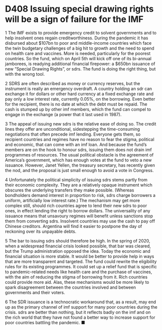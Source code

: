 # D408 Issuing special drawing rights will be a sign of failure for the IMF
1 The IMF exists to provide emergency credit to solvent governments and to help insolvent ones regain creditworthiness. During the pandemic it has disbursed about $107bn to poor and middle-income countries which face the twin budgetary challenges of a big hit to growth and the need to spend on health care and vaccines. More is needed, particularly for the poorest countries. So the fund, which on April 5th will kick off one of its bi-annual jamborees, is readying additional financial firepower: a $650bn issuance of new “Special Drawing Rights”, or sdrs. The fund is doing the right thing, but with the wrong tool.

2 SDRS are often described as money or currency reserves, but the instrument is really an emergency overdraft. A country holding an sdr can exchange it for dollars or other hard currency at a fixed exchange rate and pay only a low interest rate, currently 0.05%, on the borrowing. Even better for the recipient, there is no date at which the debt must be repaid. The cash is stumped up by other imf members, which the fund can compel to engage in the exchange (a power that it last used in 1987).

3 The appeal of issuing new sdrs is the relative ease of doing so. The credit lines they offer are unconditional, sidestepping the time-consuming negotiations that often precede imf lending. Everyone gets them, so recipient countries and regimes have no reason to fear the stigma, political and economic, that can come with an imf loan. And because the fund’s members are on the hook to honour sdrs, issuing them does not drain imf programmes of resources. The usual political obstacle is the agreement of America’s government, which has enough votes at the fund to veto a new issuance. However, Janet Yellen, the treasury secretary, has recently given the nod, and the proposal is just small enough to avoid a vote in Congress.

4 Unfortunately the political simplicity of issuing sdrs stems partly from their economic complexity. They are a relatively opaque instrument which obscures the underlying transfers they make possible. (Whereas bondholders demand interest in proportion to risk, sdrs charge borrowers a uniform, artificially low interest rate.) The mechanism may get more complex still, should rich countries agree to lend their new sdrs to poor ones, in effect lending the right to borrow dollars. The universality of any issuance means that unsavoury regimes will benefit unless sanctions stop them from converting sdrs. Insolvent countries may use the cash to pay off Chinese creditors. Argentina will find it easier to postpone the day of reckoning over its unpayable debts.

5 The bar to issuing sdrs should therefore be high. In the spring of 2020, when a widespread financial crisis looked possible, that bar was cleared, but the Trump administration opposed the idea. Today the economic and financial situation is more stable. It would be better to provide help in ways that are more transparent and targeted. The fund could rewrite the eligibility rules for its existing programmes. It could set up a relief fund that is specific to pandemic-related needs like health care and the purchase of vaccines, with the aim of reducing the stigma of borrowing from it. Rich countries could provide more aid.
Alas, these mechanisms would be more likely to spark disagreement between the countries involved and between governments and their voters.

6 The SDR issuance is a technocratic workaround that, as a result, may end up as the primary channel of imf support for many poor countries during the crisis. sdrs are better than nothing, but it reflects badly on the imf and on the rich world that they have not found a better way to increase support for poor countries battling the pandemic. ■

